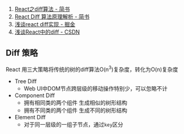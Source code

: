 1. [React之diff算法 - 简书](https://www.jianshu.com/p/3ba0822018cf)
2. [React Diff 算法原理解析 - 简书](https://www.jianshu.com/p/d9d54d27ff36)
3. [浅谈react diff实现 - 掘金](https://juejin.im/post/6844903833420693512)
4. [浅谈React中的diff - CSDN](https://blog.csdn.net/sexy_squirrel/article/details/79801940)

## Diff 策略

React 用三大策略将传统的树的diff算法O(n<sup>3</sup>)复杂度，转化为O(n)复杂度

- Tree Diff
  - Web UI中DOM节点跨层级的移动操作特别少，可以忽略不计
- Component Diff
  - 拥有相同类的两个组件 生成相似的树形结构
  - 拥有不同类的两个组件 生成不同的树形结构
- Element Diff
  - 对于同一层级的一组子节点，通过`key`区分

